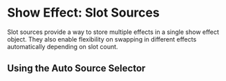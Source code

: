 # Show Effect: Slot Sources

Slot sources provide a way to store multiple effects in a single show effect object. They also enable flexibility on swapping in different effects automatically depending on slot count.

## Using the Auto Source Selector

